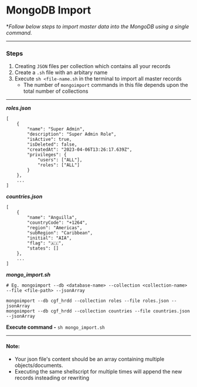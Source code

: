 # MongoDB Import 

**Follow below steps to import master data into the MongoDB using a single command.*

---

### Steps
1. Creating `JSON` files per collection which contains all your records
2. Create a `.sh` file with an arbitary name
3. Execute `sh <file-name.sh` in the terminal to import all master records 
   - The number of `mongoimport` commands in this file depends upon the total number of collections

---

***roles.json***

```
[
    {
        "name": "Super Admin",
        "description": "Super Admin Role",
        "isActive": true,
        "isDeleted": false,
        "createdAt": "2023-04-06T13:26:17.639Z",
        "privileges": {
            "users": ["ALL"],
            "roles": ["ALL"]
        }
    },
    ...
]
```

***countries.json***

```
[
    {
        "name": "Anguilla",
        "countryCode": "+1264",
        "region": "Americas",
        "subRegion": "Caribbean",
        "initial": "AIA",
        "flag": "🇦🇮",
        "states": []
    },
    ...
]
```

***mongo_import.sh***
```
# Eg. mongoimport --db <database-name> --collection <collection-name> --file <file-path> --jsonArray

mongoimport --db cgf_hrdd --collection roles --file roles.json --jsonArray
mongoimport --db cgf_hrdd --collection countries --file countries.json --jsonArray
```

**Execute command -** ```sh mongo_import.sh```

---

#### Note:
- Your json file's content should be an array containing multiple objects/documents.
- Executing the same shellscript for multiple times will append the new records insteading or rewriting
